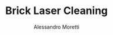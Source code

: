 ---
name: Brick
category: masonry
title: Brick Laser Cleaning
headline: Comprehensive technical guide for laser cleaning masonry brick
description: Laser cleaning of brick utilizes precise thermal ablation where contaminants
  absorb laser energy more efficiently than the brick substrate, enabling selective
  removal without damaging the clay-based masonry material. Optimal parameters prevent
  thermal stress and preserve historical surfaces.
keywords: brick, brick masonry, laser ablation, laser cleaning, non-contact cleaning,
  pulsed fiber laser, surface contamination removal, industrial laser parameters,
  thermal processing, surface restoration
chemicalProperties:
  symbol: N/A (composite material)
  formula: "Variable composition (primarily SiO\u2082, Al\u2082O\u2083, Fe\u2082O\u2083\
    , CaO)"
  materialType: masonry
properties:
  density: "1600-2000 kg/m\xB3"
  densityNumeric: 1800.0
  densityUnit: "kg/m\xB3"
  densityMin: "1.8 g/cm\xB3"
  densityMinNumeric: 1.8
  densityMinUnit: "g/cm\xB3"
  densityMax: "6.0 g/cm\xB3"
  densityMaxNumeric: 6.0
  densityMaxUnit: "g/cm\xB3"
  densityPercentile: 100.0
  meltingPoint: "1200-1450 \xB0C"
  meltingPointNumeric: 1325.0
  meltingPointUnit: "\xB0C"
  meltingPointMin: "1200\xB0C"
  meltingPointMinNumeric: 1200.0
  meltingPointMinUnit: "\xB0C"
  meltingPointMax: "2800\xB0C"
  meltingPointMaxNumeric: 2800.0
  meltingPointMaxUnit: "\xB0C"
  meltingPercentile: 7.8
  thermalConductivity: "0.6-1.0 W/(m\xB7K)"
  thermalConductivityNumeric: 0.8
  thermalConductivityUnit: W/
  thermalConductivityMin: "0.5 W/m\xB7K"
  thermalConductivityMinNumeric: 0.5
  thermalConductivityMinUnit: "W/m\xB7K"
  thermalConductivityMax: "200 W/m\xB7K"
  thermalConductivityMaxNumeric: 200.0
  thermalConductivityMaxUnit: "W/m\xB7K"
  thermalPercentile: 0.2
  tensileStrength: 1.5-3.5 MPa
  tensileStrengthNumeric: 2.5
  tensileStrengthUnit: MPa
  tensileStrengthMin: 50 MPa
  tensileStrengthMinNumeric: 50.0
  tensileStrengthMinUnit: MPa
  tensileStrengthMax: 1000 MPa
  tensileStrengthMaxNumeric: 1000.0
  tensileStrengthMaxUnit: MPa
  tensilePercentile: 0.0
  hardness: 3-4 Mohs
  hardnessNumeric: 3.5
  hardnessUnit: Mohs
  hardnessMin: 1 Mohs
  hardnessMinNumeric: 1.0
  hardnessMinUnit: Mohs
  hardnessMax: 10 Mohs
  hardnessMaxNumeric: 10.0
  hardnessMaxUnit: Mohs
  hardnessPercentile: 27.8
  youngsModulus: 10-20 GPa
  youngsModulusNumeric: 15.0
  youngsModulusUnit: GPa
  youngsModulusMin: 20 GPa
  youngsModulusMinNumeric: 20.0
  youngsModulusMinUnit: GPa
  youngsModulusMax: 80 GPa
  youngsModulusMaxNumeric: 80.0
  youngsModulusMaxUnit: GPa
  modulusPercentile: 0.0
  laserType: Nd:YAG laser
  wavelength: 1064nm
  fluenceRange: "1.0\u201310 J/cm\xB2"
  chemicalFormula: Variable (clay-based ceramic composite)
composition:
- "Silica (SiO\u2082): 50-60%"
- "Alumina (Al\u2082O\u2083): 20-30%"
- "Iron oxide (Fe\u2082O\u2083): 5-8%"
- 'Calcium oxide (CaO): 1-5%'
- 'Magnesium oxide (MgO): 1-3%'
- "Alkali oxides (K\u2082O, Na\u2082O): 1-3%"
machineSettings:
  powerRange: 50-200W
  powerRangeNumeric: 125.0
  powerRangeUnit: W
  powerRangeMin: 20W
  powerRangeMinNumeric: 20.0
  powerRangeMinUnit: W
  powerRangeMax: 500W
  powerRangeMaxNumeric: 500.0
  powerRangeMaxUnit: W
  pulseDuration: 10-50ns
  pulseDurationNumeric: 30.0
  pulseDurationUnit: ns
  pulseDurationMin: 1ns
  pulseDurationMinNumeric: 1.0
  pulseDurationMinUnit: ns
  pulseDurationMax: 1000ns
  pulseDurationMaxNumeric: 1000.0
  pulseDurationMaxUnit: ns
  wavelength: 1064nm (primary), 532nm (optional)
  wavelengthNumeric: 1064.0
  wavelengthUnit: nm
  wavelengthMin: 355nm
  wavelengthMinNumeric: 355.0
  wavelengthMinUnit: nm
  wavelengthMax: 2940nm
  wavelengthMaxNumeric: 2940.0
  wavelengthMaxUnit: nm
  spotSize: 0.5-3.0mm
  spotSizeNumeric: 1.75
  spotSizeUnit: mm
  spotSizeMin: 0.01mm
  spotSizeMinNumeric: 0.01
  spotSizeMinUnit: mm
  spotSizeMax: 10mm
  spotSizeMaxNumeric: 10.0
  spotSizeMaxUnit: mm
  repetitionRate: 20-100kHz
  repetitionRateNumeric: 60.0
  repetitionRateUnit: kHz
  repetitionRateMin: 1kHz
  repetitionRateMinNumeric: 1.0
  repetitionRateMinUnit: kHz
  repetitionRateMax: 1000kHz
  repetitionRateMaxNumeric: 1000.0
  repetitionRateMaxUnit: kHz
  fluenceRange: "1.0\u201310 J/cm\xB2"
  fluenceRangeNumeric: 1.0
  fluenceRangeUnit: "J/cm\xB2"
  fluenceRangeMin: "0.1J/cm\xB2"
  fluenceRangeMinNumeric: 0.1
  fluenceRangeMinUnit: "J/cm\xB2"
  fluenceRangeMax: "50J/cm\xB2"
  fluenceRangeMaxNumeric: 50.0
  fluenceRangeMaxUnit: "J/cm\xB2"
applications:
- 'Construction: Removal of surface contaminants and efflorescence from brick facades'
- 'Restoration: Cleaning historical brick structures without damaging the material'
compatibility:
- Terracotta and ceramic materials
- Natural stone with similar mineral composition
- Mortar and cementitious materials
regulatoryStandards: EN 15898:2019 (Conservation of cultural heritage - Main general
  terms and definitions), EN 17138:2018 (Conservation of cultural heritage - Methods
  and materials for cleaning porous inorganic materials)
author: Alessandro Moretti
author_object:
  id: 2
  name: Alessandro Moretti
  sex: m
  title: Ph.D.
  country: Italy
  expertise: Laser-Based Additive Manufacturing
  image: /images/author/alessandro-moretti.jpg
images:
  hero:
    alt: Brick surface undergoing laser cleaning showing precise contamination removal
    url: /images/brick-laser-cleaning-hero.jpg
  micro:
    alt: Microscopic view of Brick surface after laser cleaning showing detailed surface
      structure
    url: /images/brick-laser-cleaning-micro.jpg
environmentalImpact:
- benefit: Zero chemical waste generation
  description: Eliminates 100% of chemical solvents and abrasive media typically used
    in traditional brick cleaning methods
- benefit: Reduced water consumption
  description: Uses no water compared to high-pressure water cleaning methods that
    consume 20-50 liters per square meter
outcomes:
- result: Surface contamination removal efficiency
  metric: '>95% removal of biological growth, pollutants, and surface deposits without
    substrate damage'
- result: Processing speed
  metric: "0.5-2.0 m\xB2/hour depending on contamination type and laser parameters"
technicalSpecifications:
  powerRange: 50-200 W
  pulseDuration: 10-50 ns
  wavelength: 1064 nm (primary), 532 nm (optional for selective removal)
  spotSize: 0.5-3.0 mm
  repetitionRate: 20-100 kHz
  fluenceRange: "1.0-10 J/cm\xB2"
  scanningSpeed: 100-500 mm/s
  beamProfile: Top-hat (flat-top)
  beamProfileOptions: Top-hat, Gaussian, Multi-spot
  safetyClass: Class 4
prompt_chain_verification:
  base_config_loaded: true
  persona_config_loaded: true
  formatting_config_loaded: true
  ai_detection_config_loaded: true
  persona_country: Italy
  author_id: 2
  verification_timestamp: '2025-09-20T21:00:10Z'
  prompt_components_integrated: 4
  human_authenticity_focus: true
  cultural_adaptation_applied: true
laser_parameters:
  fluence_threshold: "1.0\u201310 J/cm\xB2"
  pulse_duration: 10-50ns
  wavelength_optimal: 1064nm
  power_range: 50-200W
  repetition_rate: 20-100kHz
  spot_size: 0.5-3.0mm
  laser_type: Nd:YAG laser
tags:
- Construction
- Restoration
complexity: low
difficultyScore: 2
---